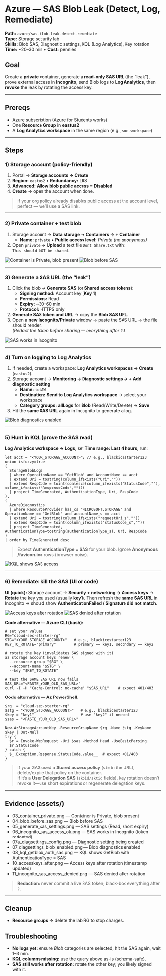 # Azure — SAS Blob Leak (Detect, Log, Remediate)

**Path:** `azure/sas-blob-leak-detect-remediate`  
**Type:** Storage security lab  
**Skills:** Blob SAS, Diagnostic settings, KQL (Log Analytics), Key rotation  
**Time:** ~20–30 min • **Cost:** pennies

## Goal
Create a **private** container, generate a **read-only SAS URL** (the “leak”), prove external access in **Incognito**, send Blob logs to **Log Analytics**, then **revoke** the leak by rotating the access key.

---

## Prereqs
- Azure subscription (Azure for Students works)
- One **Resource Group** in **eastus2**
- A **Log Analytics workspace** in the same region (e.g., `soc-workspace`)

---

## Steps

### 1) Storage account (policy-friendly)
1. Portal → **Storage accounts → Create**  
2. **Region:** `eastus2` • **Redundancy:** LRS  
3. **Advanced:** **Allow blob public access = Disabled**  
4. **Create** → open the account when done.

> If your org policy already disables public access at the account level, perfect — we’ll use a SAS link.

---

### 2) Private container + test blob
1. Storage account → **Data storage → Containers → + Container**  
   - **Name:** `private` • **Public access level:** *Private (no anonymous)*  
2. Open `private` → **Upload** a text file `Dont Share.txt` with:  
   `This should NOT be shared.`

![Container is Private, blob present](./assets/03_container_private.png)
![Blob before SAS](./assets/04_blob_before_sas.png)

---

### 3) Generate a SAS URL (the “leak”)
1. Click the blob → **Generate SAS** (or **Shared access tokens**):  
   - **Signing method:** Account key (**Key 1**)  
   - **Permissions:** Read  
   - **Expiry:** ~30–60 min  
   - **Protocol:** HTTPS only  
2. **Generate SAS token and URL** → copy the **Blob SAS URL**.  
3. Open a **new Incognito/Private** window → paste the SAS URL → the file should render.  
   *(Redact the token before sharing — everything after `?`.)*


![SAS works in Incognito](./assets/06_incognito_sas_access_ok.png)

---

### 4) Turn on logging to Log Analytics
1. If needed, create a workspace: **Log Analytics workspaces → Create** (`eastus2`).  
2. Storage account → **Monitoring → Diagnostic settings → + Add diagnostic setting**  
   - **Name:** `toLAW`  
   - **Destination:** **Send to Log Analytics workspace** → select your workspace  
   - **Category groups:** **allLogs** for **Blob** (Read/Write/Delete) → **Save**  
3. Hit the **same SAS URL** again in Incognito to generate a log.


![Blob diagnostics enabled](./assets/07_diagsettings_blob_enabled.png)

---

### 5) Hunt in KQL (prove the SAS read)
**Log Analytics workspace → Logs**, set **Time range: Last 4 hours**, run:

    let acct = "<YOUR_STORAGE_ACCOUNT>"; // e.g., blackicestarter123
    union isfuzzy=true
    (
      StorageBlobLogs
      | where OperationName == "GetBlob" and AccountName == acct
      | extend Uri = tostring(column_ifexists("Uri",""))
      | extend RespCode = toint(coalesce(column_ifexists("StatusCode",""), column_ifexists("ResponseCode","")))
      | project TimeGenerated, AuthenticationType, Uri, RespCode
    ),
    (
      AzureDiagnostics
      | where ResourceProvider has_cs "MICROSOFT.STORAGE" and OperationName == "GetBlob" and accountName_s == acct
      | extend Uri = tostring(column_ifexists("requestUri_s",""))
      | extend RespCode = toint(column_ifexists("statusCode_s",""))
      | project TimeGenerated, AuthenticationType=tostring(authenticationType_s), Uri, RespCode
    )
    | order by TimeGenerated desc

> Expect **AuthenticationType = SAS** for your blob. Ignore **Anonymous /favicon.ico** rows (browser noise).

![KQL shows SAS access](./assets/08_kql_getblob_auth_sas.png)

---

### 6) Remediate: kill the SAS (UI **or** code)

**UI (quick):** Storage account → **Security + networking → Access keys** → **Rotate** the key you used (usually **key1**). Then refresh the **same SAS URL** in Incognito → should show **AuthenticationFailed / Signature did not match**.

![Access keys after rotation](./assets/10_accesskeys_after.png)
![SAS denied after rotation](./assets/11_incognito_sas_access_denied.png)

**Code alternative — Azure CLI (bash):**

    # set your values
    RG="cloud-sec-starter-rg"
    STG="<YOUR_STORAGE_ACCOUNT>"   # e.g., blackicestarter123
    KEY_TO_ROTATE="primary"        # primary == key1, secondary == key2

    # rotate the key (invalidates SAS signed with it)
    az storage account keys renew \
      --resource-group "$RG" \
      --account-name "$STG" \
      --key "$KEY_TO_ROTATE"

    # test the SAME SAS URL now fails
    SAS_URL="<PASTE_YOUR_OLD_SAS_URL>"
    curl -I -H "Cache-Control: no-cache" "$SAS_URL"    # expect 401/403

**Code alternative — Az PowerShell:**

    $rg  = "cloud-sec-starter-rg"
    $stg = "<YOUR_STORAGE_ACCOUNT>"   # e.g., blackicestarter123
    $key = "key1"                     # use "key2" if needed
    $sas = "<PASTE_YOUR_OLD_SAS_URL>"

    New-AzStorageAccountKey -ResourceGroupName $rg -Name $stg -KeyName $key | Out-Null
    try {
      $r = Invoke-WebRequest -Uri $sas -Method Head -UseBasicParsing
      $r.StatusCode
    } catch {
      $_.Exception.Response.StatusCode.value__  # expect 401/403
    }

> If your SAS used a **Stored access policy** (`si=` in the URL), delete/expire that policy on the container.  
> If it’s a **User Delegation SAS** (`skoid/sktid` fields), key rotation doesn’t revoke it—use short expirations or regenerate delegation keys.

---

## Evidence (assets/)
- 03_container_private.png — Container is Private, blob present  
- 04_blob_before_sas.png — Blob before SAS  
- 05_generate_sas_settings.png — SAS settings (Read, short expiry)  
- 06_incognito_sas_access_ok.png — SAS works in Incognito (token redacted)  
- 07a_diagsettings_config.png — Diagnostic setting being created  
- 07_diagsettings_blob_enabled.png — Blob diagnostics enabled  
- 08_kql_getblob_auth_sas.png — KQL shows GetBlob with AuthenticationType = SAS  
- 10_accesskeys_after.png — Access keys after rotation (timestamp updated)  
- 11_incognito_sas_access_denied.png — SAS denied after rotation

> **Redaction:** never commit a live SAS token; black-box everything after `?`.

---

## Cleanup
- **Resource groups →** delete the lab RG to stop charges.

## Troubleshooting
- **No logs yet:** ensure *Blob* categories are selected, hit the SAS again, wait 1–3 min.  
- **KQL columns missing:** use the query above as-is (schema-safe).  
- **SAS still works after rotation:** rotate the other key; you likely signed with it.
